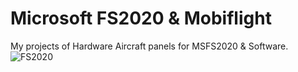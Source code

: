 # Microsoft FS2020 & Mobiflight

My projects of Hardware Aircraft panels for MSFS2020 & Software.
![FS2020](https://upload.wikimedia.org/wikipedia/en/8/84/Microsoft_Flight_Simulator_2020_cover_art.png)